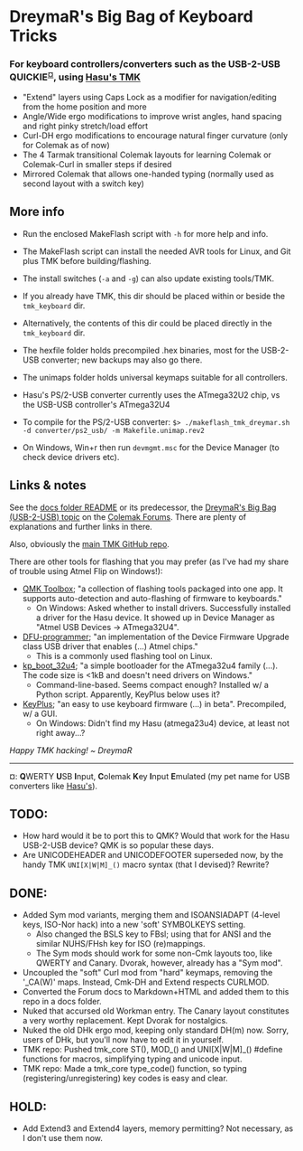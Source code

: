 DreymaR's Big Bag of Keyboard Tricks
====================================

### For keyboard controllers/converters such as the USB-2-USB QUICKIE<sup>[¤](#QICO)</sup>, using [Hasu's TMK][TMKG]

* "Extend" layers using Caps Lock as a modifier for navigation/editing from the home position and more
* Angle/Wide ergo modifications to improve wrist angles, hand spacing and right pinky stretch/load effort
* Curl-DH ergo modifications to encourage natural finger curvature (only for Colemak as of now)
* The 4 Tarmak transitional Colemak layouts for learning Colemak or Colemak-Curl in smaller steps if desired
* Mirrored Colemak that allows one-handed typing (normally used as second layout with a switch key)

More info
---------

* Run the enclosed MakeFlash script with `-h` for more help and info.
* The MakeFlash script can install the needed AVR tools for Linux, and Git plus TMK before building/flashing.
* The install switches (`-a` and `-g`) can also update existing tools/TMK.
* If you already have TMK, this dir should be placed within or beside the `tmk_keyboard` dir.
* Alternatively, the contents of this dir could be placed directly in the `tmk_keyboard` dir.
* The hexfile folder holds precompiled .hex binaries, most for the USB-2-USB converter; new backups may also go there.
* The unimaps folder holds universal keymaps suitable for all controllers.

* Hasu's PS/2-USB converter currently uses the ATmega32U2 chip, vs the USB-USB controller's ATmega32U4
* To compile for the PS/2-USB converter: `$> ./makeflash_tmk_dreymar.sh -d converter/ps2_usb/ -m Makefile.unimap.rev2`

* On Windows, Win+r then run `devmgmt.msc` for the Device Manager (to check device drivers etc).


Links & notes
-------------

See the [docs folder README][DOCS] or its predecessor, the [DreymaR's Big Bag (USB-2-USB) topic][DBBU] on the [Colemak Forums][CMKF].
There are plenty of explanations and further links in there.

Also, obviously the [main TMK GitHub repo][TMKG].

There are other tools for flashing that you may prefer (as I've had my share of trouble using Atmel Flip on Windows!):

* [QMK Toolbox](https://github.com/qmk/qmk_toolbox/); "a collection of flashing tools packaged into one app. It supports auto-detection and auto-flashing of firmware to keyboards."
  - On Windows: Asked whether to install drivers. Successfully installed a driver for the Hasu device. It showed up in Device Manager as "Atmel USB Devices -> ATmega32U4".
* [DFU-programmer](https://github.com/dfu-programmer/dfu-programmer); "an implementation of the Device Firmware Upgrade class USB driver that enables (...) Atmel chips."
  - This is a commonly used flashing tool on Linux.
* [kp_boot_32u4](https://github.com/ahtn/kp_boot_32u4); "a simple bootloader for the ATmega32u4 family (...). The code size is <1kB and doesn't need drivers on Windows."
  - Command-line-based. Seems compact enough? Installed w/ a Python script. Apparently, KeyPlus below uses it?
* [KeyPlus](https://github.com/ahtn/keyplus); "an easy to use keyboard firmware (...) in beta". Precompiled, w/ a GUI. 
  - On Windows: Didn't find my Hasu (atmega23u4) device, at least not right away...?

_Happy TMK hacking!_
_~ DreymaR_

___
<a name="QICO" title="QWERTY USB Input, Colemak Key Input Emulated">¤</a>: **Q**WERTY **U**SB **I**nput, **C**olemak **K**ey **I**nput **E**mulated (my pet name for USB converters like [Hasu's][HU2U]).

TODO:
-----
- How hard would it be to port this to QMK? Would that work for the Hasu USB-2-USB device? QMK is so popular these days.
- Are UNICODEHEADER and UNICODEFOOTER superseded now, by the handy TMK `UNI[X|W|M]_()` macro syntax (that I devised)? Rewrite?

DONE:
-----
- Added Sym mod variants, merging them and ISOANSIADAPT (4-level keys, ISO-Nor hack) into a new 'soft' SYMBOLKEYS setting.
	- Also changed the BSLS key to FBsl; using that for ANSI and the similar NUHS/FHsh key for ISO (re)mappings.
	- The Sym mods should work for some non-Cmk layouts too, like QWERTY and Canary. Dvorak, however, already has a "Sym mod".
- Uncoupled the "soft" Curl mod from "hard" keymaps, removing the '_CA(W)' maps. Instead, Cmk-DH and Extend respects CURLMOD.
- Converted the Forum docs to Markdown+HTML and added them to this repo in a docs folder.
- Nuked that accursed old Workman entry. The Canary layout constitutes a very worthy replacement. Kept Dvorak for nostalgics.
- Nuked the old DHk ergo mod, keeping only standard DH(m) now. Sorry, users of DHk, but you'll now have to edit it in yourself.
- TMK repo: Pushed tmk_core ST(), MOD_() and UNI[X|W|M]_() #define functions for macros, simplifying typing and unicode input.
- TMK repo: Made a tmk_core type_code() function, so typing (registering/unregistering) key codes is easy and clear.

HOLD:
-----
- Add Extend3 and Extend4 layers, memory permitting? Not necessary, as I don't use them now.


[TMKG]: https://github.com/tmk/tmk_keyboard (Hasu's TMK repository on GitHub)
[DBBU]: http://forum.colemak.com/viewtopic.php?id=2158 (DreymaR's Big Bag of Keyboard Tricks - USB edition)
[DOCS]: ./docs/README.md (The docs folder README, ported from the BigBag USB-2-USB Forum Topic)
[CMKF]: http://forum.colemak.com (Shai's Colemak forums)
[HU2U]: https://geekhack.org/index.php?topic=69169 (Hasu's USB-USB keyboard converter)
